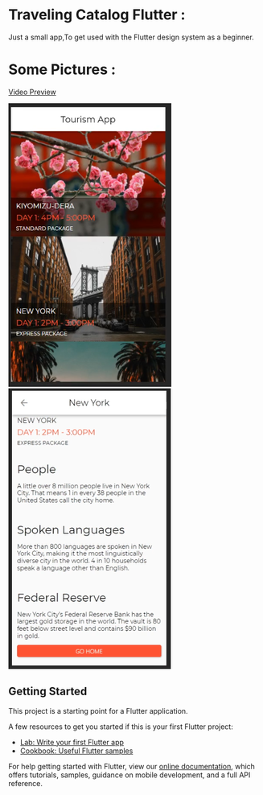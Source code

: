 # Traveling Catalog Flutter :
Just a small app,To get used with the Flutter design system as a beginner.

# Some Pictures :
[Video Preview](https://www.youtube.com/watch?v=lOHTS1qg8XE)

![screen1](./sc1.png)
![screen1](./sc2.png)


## Getting Started

This project is a starting point for a Flutter application.

A few resources to get you started if this is your first Flutter project:

- [Lab: Write your first Flutter app](https://flutter.dev/docs/get-started/codelab)
- [Cookbook: Useful Flutter samples](https://flutter.dev/docs/cookbook)

For help getting started with Flutter, view our
[online documentation](https://flutter.dev/docs), which offers tutorials,
samples, guidance on mobile development, and a full API reference.
